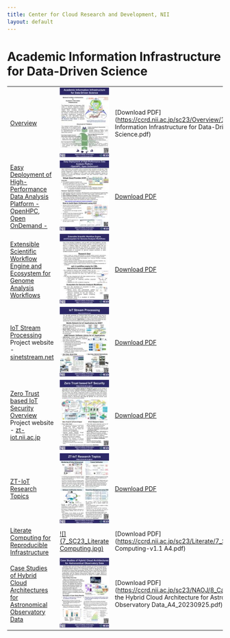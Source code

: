 ```yaml
---
title: Center for Cloud Research and Development, NII
layout: default
---
```

# Academic Information Infrastructure for Data-Driven Science

|   |   |   |
|---|---|---|
[Overview](https://ccrd.nii.ac.jp/sc23/Overview/1_Overview.htm)|[![](1_Overview.jpg)](https://ccrd.nii.ac.jp/sc23/Overview/1_Overview.htm)|[Download PDF](https://ccrd.nii.ac.jp/sc23/Overview/1_Academic Information Infrastructure for Data-Driven Science.pdf)|
[Easy Deployment of High-Performance Data Analysis Platform  - OpenHPC, Open OnDemand -](https://ccrd.nii.ac.jp/sc23/VCP/2_vcp.htm)|[![](2_SC23_vcp.jpg)](https://ccrd.nii.ac.jp/sc23/VCP/2_vcp.htm)|[Download PDF](https://ccrd.nii.ac.jp/sc23/VCP/2_SC23_VCP-r9_A4.pdf)|
[Extensible Scientific Workflow Engine and Ecosystem for Genome Analysis Workflows](https://ccrd.nii.ac.jp/sc23/EP3/3_ep3.htm)|[![](3_SC23_ep3-a4.jpg)](https://ccrd.nii.ac.jp/sc23/EP3/3_ep3.htm)|[Download PDF](https://ccrd.nii.ac.jp/sc23/EP3/3_SC23_ep3-a4.pdf)|
[IoT Stream Processing](https://ccrd.nii.ac.jp/sc23/SINETStream/4_SINETStream.htm)<br>Project website - [sinetstream.net](https://www.sinetstream.net/index.en.html)|[![](4_SC23_SINETStream-A4.jpg)](https://ccrd.nii.ac.jp/sc23/SINETStream/4_SINETStream.htm)|[Download PDF](https://ccrd.nii.ac.jp/sc23/SINETStream/4_SC23_SINETStream-A4.pdf)|
[Zero Trust based IoT Security Overview](https://ccrd.nii.ac.jp/sc23/ZTIoT1/5_ZTIoT1.htm)<br>Project website - [zt-iot.nii.ac.jp](https://zt-iot.nii.ac.jp/)|[![](5_SC23_panel_zt-iot_overview.jpg)](https://ccrd.nii.ac.jp/sc23/ZTIoT1/5_ZTIoT1.htm)|[Download PDF](https://ccrd.nii.ac.jp/sc23/ZTIoT1/5_SC23_panel_zt-iot_overview_0929.pdf)|
[ZT-IoT Research Topics](https://ccrd.nii.ac.jp/sc23/ZTIoT2/6_ZTIoT2.htm)|[![](6_SC23_panel_zt-iot_topics.jpg)](https://ccrd.nii.ac.jp/sc23/ZTIoT2/6_ZTIoT2.htm)|[Download PDF](https://ccrd.nii.ac.jp/sc23/ZTIoT2/6_SC23_panel_zt-iot_topics_0906.pdf)|
[Literate Computing for Reproducible Infrastructure](https://ccrd.nii.ac.jp/sc23/Literate/7_Literate.htm)|[![](7_SC23_Literate Computing.jpg)](https://ccrd.nii.ac.jp/sc23/Literate/7_Literate.htm)|[Download PDF](https://ccrd.nii.ac.jp/sc23/Literate/7_SC23_Literate Computing-v1.1 A4.pdf)|
[Case Studies of Hybrid Cloud Architectures for Astronomical Observatory Data](https://ccrd.nii.ac.jp/sc23/NAOJ/8_PoC.htm)|[![](8_PoC.jpg)](https://ccrd.nii.ac.jp/sc23/NAOJ/8_PoC.htm)|[Download PDF](https://ccrd.nii.ac.jp/sc23/NAOJ/8_Case Studies of the Hybrid Cloud Architecture for Astronomical Observatory Data_A4_20230925.pdf)|
